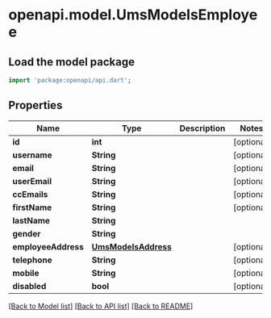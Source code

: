 # openapi.model.UmsModelsEmployee

## Load the model package
```dart
import 'package:openapi/api.dart';
```

## Properties
Name | Type | Description | Notes
------------ | ------------- | ------------- | -------------
**id** | **int** |  | [optional] 
**username** | **String** |  | [optional] 
**email** | **String** |  | [optional] 
**userEmail** | **String** |  | [optional] 
**ccEmails** | **String** |  | [optional] 
**firstName** | **String** |  | [optional] 
**lastName** | **String** |  | 
**gender** | **String** |  | 
**employeeAddress** | [**UmsModelsAddress**](UmsModelsAddress.md) |  | [optional] 
**telephone** | **String** |  | [optional] 
**mobile** | **String** |  | [optional] 
**disabled** | **bool** |  | [optional] 

[[Back to Model list]](../README.md#documentation-for-models) [[Back to API list]](../README.md#documentation-for-api-endpoints) [[Back to README]](../README.md)


